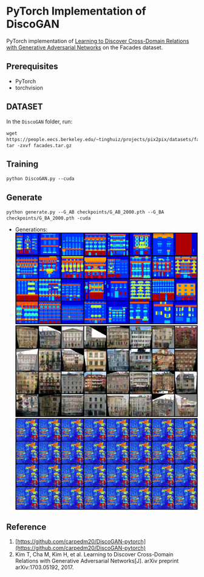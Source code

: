 # PyTorch Implementation of DiscoGAN

PyTorch implementation of [Learning to Discover Cross-Domain Relations with Generative Adversarial Networks](https://arxiv.org/abs/1703.05192) on the Facades dataset.

## Prerequisites
- PyTorch
- torchvision

## DATASET

  In the `DiscoGAN` folder, run:
  ```
  wget https://people.eecs.berkeley.edu/~tinghuiz/projects/pix2pix/datasets/facades.tar.gz
  tar -zxvf facades.tar.gz
  ```
## Training
  ```
  python DiscoGAN.py --cuda
  ```

## Generate
  ```
  python generate.py --G_AB checkpoints/G_AB_2000.pth --G_BA checkpoints/G_BA_2000.pth -cuda
  ```

- Generations:
![A](samples/A.png "A")
![AB](samples/AB.png "AB")
![ABA](samples/ABA.png "ABA")

## Reference
1. [https://github.com/carpedm20/DiscoGAN-pytorch](https://github.com/carpedm20/DiscoGAN-pytorch)
2. Kim T, Cha M, Kim H, et al. Learning to Discover Cross-Domain Relations with Generative Adversarial Networks[J]. arXiv preprint arXiv:1703.05192, 2017.

